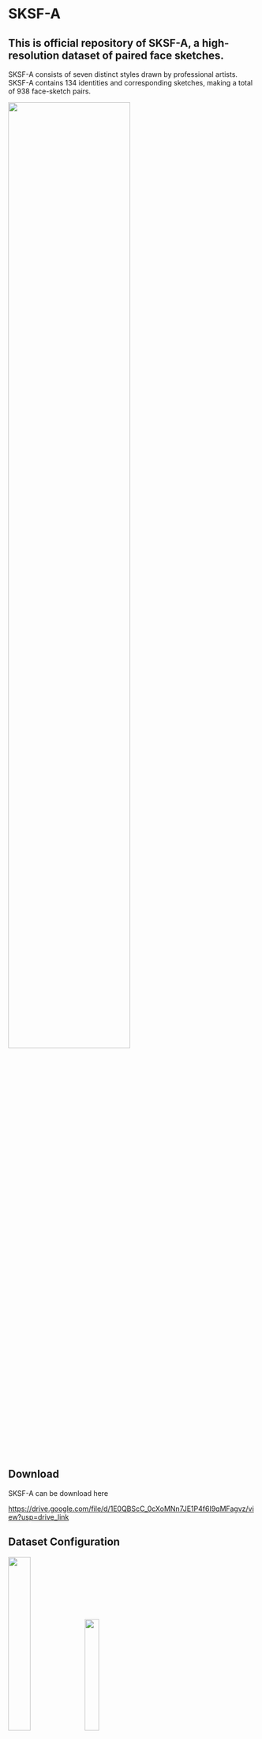 # SKSF-A


## This is official repository of SKSF-A, a high-resolution dataset of paired face sketches.

SKSF-A consists of seven distinct styles drawn by professional artists. 
SKSF-A contains 134 identities and corresponding sketches, making a total of 938 face-sketch pairs.

<img src="https://github.com/kwanyun/SKSF-A/assets/68629563/5a69f403-4a70-4994-8217-1f5f6bac215b" width="70%">

## Download

SKSF-A can be download here

https://drive.google.com/file/d/1E0QBScC_0cXoMNn7JE1P4f6I9qMFagvz/view?usp=drive_link

## Dataset Configuration

<img src="https://github.com/kwanyun/SKSF-A/assets/68629563/678d8b51-f26e-4b0b-9e5f-0456b8022ff6" width="30%">
<img src="https://github.com/kwanyun/SKSF-A/assets/68629563/ebe92588-d54b-4404-b3eb-49c8085a67f2" width="24%">

## Lisence

SKSF-A is free for academic purpose

## Citation

For using SKSF-A, cite "Stylized Face Sketch Extraction via Generative Prior with Limited Data" 

```bash
@inproceedings{yun2024stylized,
  title={Stylized Face Sketch Extraction via Generative Prior with Limited Data},
  author={Yun, Kwan and Seo, Kwanggyoon and Seo, Chang Wook and Yoon, Soyeon and Kim, Seongcheol and Ji, Soohyun and Ashtari, Amirsaman and Noh, Junyong},
  booktitle={Computer Graphics Forum},
  pages={e15045},
  year={2024},
  organization={Wiley Online Library}
}
```
